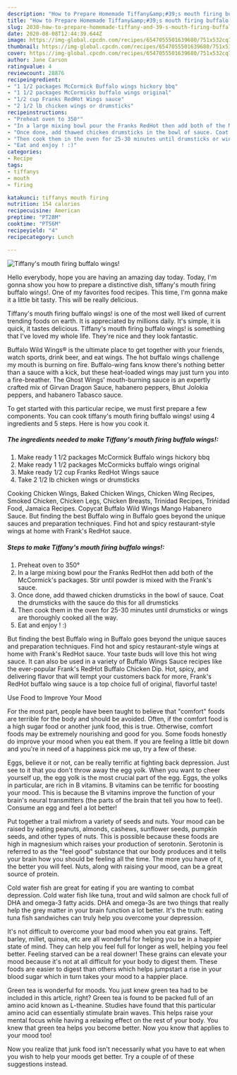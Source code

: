 ```yaml
---
description: "How to Prepare Homemade Tiffany&amp;#39;s mouth firing buffalo wings!"
title: "How to Prepare Homemade Tiffany&amp;#39;s mouth firing buffalo wings!"
slug: 2038-how-to-prepare-homemade-tiffany-and-39-s-mouth-firing-buffalo-wings
date: 2020-08-08T12:44:39.644Z
image: https://img-global.cpcdn.com/recipes/6547055501639680/751x532cq70/tiffanys-mouth-firing-buffalo-wings-recipe-main-photo.jpg
thumbnail: https://img-global.cpcdn.com/recipes/6547055501639680/751x532cq70/tiffanys-mouth-firing-buffalo-wings-recipe-main-photo.jpg
cover: https://img-global.cpcdn.com/recipes/6547055501639680/751x532cq70/tiffanys-mouth-firing-buffalo-wings-recipe-main-photo.jpg
author: Jane Carson
ratingvalue: 4
reviewcount: 28876
recipeingredient:
- "1 1/2 packages McCormick Buffalo wings hickory bbq"
- "1 1/2 packages McCormicks buffalo wings original"
- "1/2 cup Franks RedHot Wings sauce"
- "2 1/2 lb chicken wings or drumsticks"
recipeinstructions:
- "Preheat oven to 350°"
- "In a large mixing bowl pour the Franks RedHot then add both of the McCormick&#39;s packages. Stir until powder is mixed with the Frank&#39;s sauce."
- "Once done, add thawed chicken drumsticks in the bowl of sauce. Coat the drumsticks with the sauce do this for all drumsticks"
- "Then cook them in the oven for 25-30 minutes until drumsticks or wings are thoroughly cooked all the way."
- "Eat and enjoy ! :)"
categories:
- Recipe
tags:
- tiffanys
- mouth
- firing

katakunci: tiffanys mouth firing 
nutrition: 154 calories
recipecuisine: American
preptime: "PT28M"
cooktime: "PT56M"
recipeyield: "4"
recipecategory: Lunch

---
```



![Tiffany&#39;s mouth firing buffalo wings!](https://img-global.cpcdn.com/recipes/6547055501639680/751x532cq70/tiffanys-mouth-firing-buffalo-wings-recipe-main-photo.jpg)

Hello everybody, hope you are having an amazing day today. Today, I'm gonna show you how to prepare a distinctive dish, tiffany&#39;s mouth firing buffalo wings!. One of my favorites food recipes. This time, I'm gonna make it a little bit tasty. This will be really delicious.

Tiffany&#39;s mouth firing buffalo wings! is one of the most well liked of current trending foods on earth. It is appreciated by millions daily. It's simple, it is quick, it tastes delicious. Tiffany&#39;s mouth firing buffalo wings! is something that I've loved my whole life. They're nice and they look fantastic.

Buffalo Wild Wings® is the ultimate place to get together with your friends, watch sports, drink beer, and eat wings. The hot buffalo wings challenge my mouth is burning on fire. Buffalo-wing fans know there&#39;s nothing better than a sauce with a kick, but these heat-loaded wings may just turn you into a fire-breather. The Ghost Wings&#39; mouth-burning sauce is an expertly crafted mix of Girvan Dragon Sauce, habanero peppers, Bhut Jolokia peppers, and habanero Tabasco sauce.


To get started with this particular recipe, we must first prepare a few components. You can cook tiffany&#39;s mouth firing buffalo wings! using 4 ingredients and 5 steps. Here is how you cook it.

<!--inarticleads1-->

##### The ingredients needed to make Tiffany&#39;s mouth firing buffalo wings!:

1. Make ready 1 1/2 packages McCormick Buffalo wings hickory bbq
1. Make ready 1 1/2 packages McCormicks buffalo wings original
1. Make ready 1/2 cup Franks RedHot Wings sauce
1. Take 2 1/2 lb chicken wings or drumsticks


Cooking Chicken Wings, Baked Chicken Wings, Chicken Wing Recipes, Smoked Chicken, Chicken Legs, Chicken Breasts, Trinidad Recipes, Trinidad Food, Jamaica Recipes. Copycat Buffalo Wild Wings Mango Habanero Sauce. But finding the best Buffalo wing in Buffalo goes beyond the unique sauces and preparation techniques. Find hot and spicy restaurant-style wings at home with Frank&#39;s RedHot sauce. 

<!--inarticleads2-->

##### Steps to make Tiffany&#39;s mouth firing buffalo wings!:

1. Preheat oven to 350°
1. In a large mixing bowl pour the Franks RedHot then add both of the McCormick&#39;s packages. Stir until powder is mixed with the Frank&#39;s sauce.
1. Once done, add thawed chicken drumsticks in the bowl of sauce. Coat the drumsticks with the sauce do this for all drumsticks
1. Then cook them in the oven for 25-30 minutes until drumsticks or wings are thoroughly cooked all the way.
1. Eat and enjoy ! :)


But finding the best Buffalo wing in Buffalo goes beyond the unique sauces and preparation techniques. Find hot and spicy restaurant-style wings at home with Frank&#39;s RedHot sauce. Your taste buds will love this hot wing sauce. It can also be used in a variety of Buffalo Wings Sauce recipes like the ever-popular Frank&#39;s RedHot Buffalo Chicken Dip. Hot, spicy, and delivering flavor that will tempt your customers back for more, Frank&#39;s RedHot buffalo wing sauce is a top choice full of original, flavorful taste! 

Use Food to Improve Your Mood


For the most part, people have been taught to believe that "comfort" foods are terrible for the body and should be avoided. Often, if the comfort food is a high sugar food or another junk food, this is true. Otherwise, comfort foods may be extremely nourishing and good for you. Some foods honestly do improve your mood when you eat them. If you are feeling a little bit down and you're in need of a happiness pick me up, try a few of these.

Eggs, believe it or not, can be really terrific at fighting back depression. Just see to it that you don't throw away the egg yolk. When you want to cheer yourself up, the egg yolk is the most crucial part of the egg. Eggs, the yolks in particular, are rich in B vitamins. B vitamins can be terrific for boosting your mood. This is because the B vitamins improve the function of your brain's neural transmitters (the parts of the brain that tell you how to feel). Consume an egg and feel a lot better!

Put together a trail mixfrom a variety of seeds and nuts. Your mood can be raised by eating peanuts, almonds, cashews, sunflower seeds, pumpkin seeds, and other types of nuts. This is possible because these foods are high in magnesium which raises your production of serotonin. Serotonin is referred to as the "feel good" substance that our body produces and it tells your brain how you should be feeling all the time. The more you have of it, the better you will feel. Nuts, along with raising your mood, can be a great source of protein.

Cold water fish are great for eating if you are wanting to combat depression. Cold water fish like tuna, trout and wild salmon are chock full of DHA and omega-3 fatty acids. DHA and omega-3s are two things that really help the grey matter in your brain function a lot better. It's the truth: eating tuna fish sandwiches can truly help you overcome your depression. 

It's not difficult to overcome your bad mood when you eat grains. Teff, barley, millet, quinoa, etc are all wonderful for helping you be in a happier state of mind. They can help you feel full for longer as well, helping you feel better. Feeling starved can be a real downer! These grains can elevate your mood because it's not at all difficult for your body to digest them. These foods are easier to digest than others which helps jumpstart a rise in your blood sugar which in turn takes your mood to a happier place.

Green tea is wonderful for moods. You just knew green tea had to be included in this article, right? Green tea is found to be packed full of an amino acid known as L-theanine. Studies have found that this particular amino acid can essentially stimulate brain waves. This helps raise your mental focus while having a relaxing effect on the rest of your body. You knew that green tea helps you become better. Now you know that applies to your mood too!

Now you realize that junk food isn't necessarily what you have to eat when you wish to help your moods get better. Try  a  couple of  of  these  suggestions  instead.

